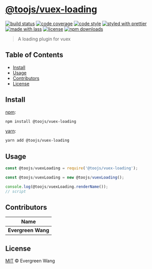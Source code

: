 # [**@toojs/vuex-loading**](https://github.com/toojs/vuex-loading)

[![build status](https://img.shields.io/travis/vincent1993/vuex-loading.svg)](https://travis-ci.com/vincent1993/vuex-loading)
[![code coverage](https://img.shields.io/codecov/c/github/vincent1993/vuex-loading.svg)](https://codecov.io/gh/vincent1993/vuex-loading)
[![code style](https://img.shields.io/badge/code_style-XO-5ed9c7.svg)](https://github.com/sindresorhus/xo)
[![styled with prettier](https://img.shields.io/badge/styled_with-prettier-ff69b4.svg)](https://github.com/prettier/prettier)
[![made with lass](https://img.shields.io/badge/made_with-lass-95CC28.svg)](https://lass.js.org)
[![license](https://img.shields.io/github/license/vincent1993/vuex-loading.svg)](LICENSE)
[![npm downloads](https://img.shields.io/npm/dt/@toojs/vuex-loading.svg)](https://npm.im/@toojs/vuex-loading)

> A loading plugin for vuex


## Table of Contents

* [Install](#install)
* [Usage](#usage)
* [Contributors](#contributors)
* [License](#license)


## Install

[npm][]:

```sh
npm install @toojs/vuex-loading
```

[yarn][]:

```sh
yarn add @toojs/vuex-loading
```


## Usage

```js
const @toojs/vuexLoading = require('@toojs/vuex-loading');

const @toojs/vuexLoading = new @toojs/vuexLoading();

console.log(@toojs/vuexLoading.renderName());
// script
```


## Contributors

| Name               |
| ------------------ |
| **Evergreen Wang** |


## License

[MIT](LICENSE) © Evergreen Wang


## 

[npm]: https://www.npmjs.com/

[yarn]: https://yarnpkg.com/
